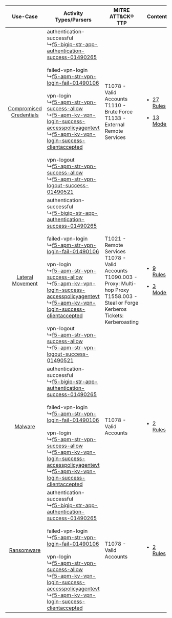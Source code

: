|    Use-Case    | Activity Types/Parsers    | MITRE ATT&CK® TTP    | Content    |
|:----:| ---- | ---- | ---- |
| [Compromised Credentials](../../../UseCases/uc_compromised_credentials.md) |  authentication-successful<br> ↳[f5-bigip-str-app-authentication-success-01490265](Ps/pC_f5bigipstrappauthenticationsuccess01490265.md)<br><br> failed-vpn-login<br> ↳[f5-apm-str-vpn-login-fail-01490106](Ps/pC_f5apmstrvpnloginfail01490106.md)<br><br> vpn-login<br> ↳[f5-apm-str-vpn-success-allow](Ps/pC_f5apmstrvpnsuccessallow.md)<br> ↳[f5-apm-kv-vpn-login-success-accesspolicyagentevt](Ps/pC_f5apmkvvpnloginsuccessaccesspolicyagentevt.md)<br> ↳[f5-apm-kv-vpn-login-success-clientaccepted](Ps/pC_f5apmkvvpnloginsuccessclientaccepted.md)<br><br> vpn-logout<br> ↳[f5-apm-str-vpn-success-allow](Ps/pC_f5apmstrvpnsuccessallow.md)<br> ↳[f5-apm-str-vpn-logout-success-01490521](Ps/pC_f5apmstrvpnlogoutsuccess01490521.md)<br> | T1078 - Valid Accounts<br>T1110 - Brute Force<br>T1133 - External Remote Services<br>    | [<ul><li>27 Rules</li></ul><ul><li>13 Models</li></ul>](RM/r_m_f5_f5_access_policy_manager_Compromised_Credentials.md) |
|        [Lateral Movement](../../../UseCases/uc_lateral_movement.md)        |  authentication-successful<br> ↳[f5-bigip-str-app-authentication-success-01490265](Ps/pC_f5bigipstrappauthenticationsuccess01490265.md)<br><br> failed-vpn-login<br> ↳[f5-apm-str-vpn-login-fail-01490106](Ps/pC_f5apmstrvpnloginfail01490106.md)<br><br> vpn-login<br> ↳[f5-apm-str-vpn-success-allow](Ps/pC_f5apmstrvpnsuccessallow.md)<br> ↳[f5-apm-kv-vpn-login-success-accesspolicyagentevt](Ps/pC_f5apmkvvpnloginsuccessaccesspolicyagentevt.md)<br> ↳[f5-apm-kv-vpn-login-success-clientaccepted](Ps/pC_f5apmkvvpnloginsuccessclientaccepted.md)<br><br> vpn-logout<br> ↳[f5-apm-str-vpn-success-allow](Ps/pC_f5apmstrvpnsuccessallow.md)<br> ↳[f5-apm-str-vpn-logout-success-01490521](Ps/pC_f5apmstrvpnlogoutsuccess01490521.md)<br> | T1021 - Remote Services<br>T1078 - Valid Accounts<br>T1090.003 - Proxy: Multi-hop Proxy<br>T1558.003 - Steal or Forge Kerberos Tickets: Kerberoasting<br> | [<ul><li>9 Rules</li></ul><ul><li>3 Models</li></ul>](RM/r_m_f5_f5_access_policy_manager_Lateral_Movement.md)          |
|    [Malware](../../../UseCases/uc_malware.md)    |  authentication-successful<br> ↳[f5-bigip-str-app-authentication-success-01490265](Ps/pC_f5bigipstrappauthenticationsuccess01490265.md)<br><br> failed-vpn-login<br> ↳[f5-apm-str-vpn-login-fail-01490106](Ps/pC_f5apmstrvpnloginfail01490106.md)<br><br> vpn-login<br> ↳[f5-apm-str-vpn-success-allow](Ps/pC_f5apmstrvpnsuccessallow.md)<br> ↳[f5-apm-kv-vpn-login-success-accesspolicyagentevt](Ps/pC_f5apmkvvpnloginsuccessaccesspolicyagentevt.md)<br> ↳[f5-apm-kv-vpn-login-success-clientaccepted](Ps/pC_f5apmkvvpnloginsuccessclientaccepted.md)<br>    | T1078 - Valid Accounts<br>    | [<ul><li>2 Rules</li></ul>](RM/r_m_f5_f5_access_policy_manager_Malware.md)    |
|    [Ransomware](../../../UseCases/uc_ransomware.md)    |  authentication-successful<br> ↳[f5-bigip-str-app-authentication-success-01490265](Ps/pC_f5bigipstrappauthenticationsuccess01490265.md)<br><br> failed-vpn-login<br> ↳[f5-apm-str-vpn-login-fail-01490106](Ps/pC_f5apmstrvpnloginfail01490106.md)<br><br> vpn-login<br> ↳[f5-apm-str-vpn-success-allow](Ps/pC_f5apmstrvpnsuccessallow.md)<br> ↳[f5-apm-kv-vpn-login-success-accesspolicyagentevt](Ps/pC_f5apmkvvpnloginsuccessaccesspolicyagentevt.md)<br> ↳[f5-apm-kv-vpn-login-success-clientaccepted](Ps/pC_f5apmkvvpnloginsuccessclientaccepted.md)<br>    | T1078 - Valid Accounts<br>    | [<ul><li>2 Rules</li></ul>](RM/r_m_f5_f5_access_policy_manager_Ransomware.md)    |